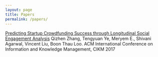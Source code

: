 ```yaml
--- 
layout: page 
title: Papers 
permalink: /papers/ 
--- 
```


[Predicting Startup Crowdfunding Success through Longitudinal Social Engagement Analysis](http://www.cis.upenn.edu/~qizhen/cikm17-zhang.pdf) 
Qizhen Zhang, Tengyuan Ye, Meryem E., Shivani Agarwal, Vincent Liu, Boon Thau Loo. 
ACM International Conference on Information and Knowledge Management, CIKM 2017